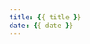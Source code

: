 ```yaml
---
title: {{ title }}
date: {{ date }}
---
```


<!-- Other footer content -->
<div class="footer-content">
  <!-- Your existing footer content -->
  

</div>
